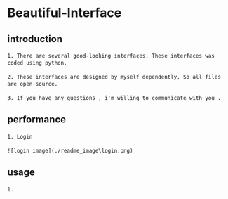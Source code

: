 # Beautiful-Interface

## introduction ##

    1. There are several good-looking interfaces. These interfaces was coded using python.

    2. These interfaces are designed by myself dependently, So all files are open-source.

    3. If you have any questions , i'm willing to communicate with you .

## performance ##
    1. Login

    ![login image](./readme_image\login.png)

## usage ##

    1.  

